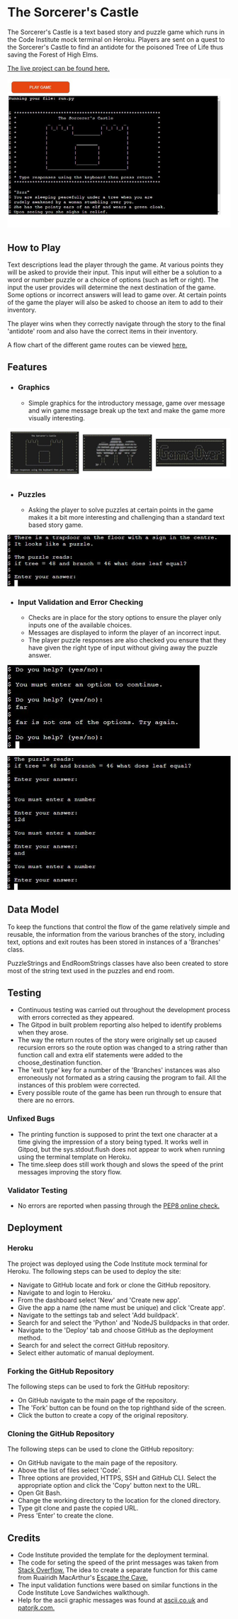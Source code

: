 # The Sorcerer's Castle

The Sorcerer's Castle is a text based story and puzzle game which runs in the Code Institute mock terminal on Heroku. Players are sent on a quest to the Sorcerer's Castle to find an antidote for the poisoned Tree of Life thus saving the Forest of High Elms.

[The live project can be found here.](https://sorcerers-castle.onrender.com)

![Game Introduction](assets/screenshots/sorcerers-castle-intro.jpg)

## How to Play

Text descriptions lead the player through the game. At various points they will be asked to provide their input. This input will either be a solution to a word or number puzzle or a choice of options (such as left or right). The input the user provides will determine the next destination of the game. Some options or incorrect answers will lead to game over. At certain points of the game the player will also be asked to choose an item to add to their inventory.

The player wins when they correctly navigate through the story to the final 'antidote' room and also have the correct items in their inventory.

A flow chart of the different game routes can be viewed [here.](assets/screenshots/sorcerers-castle-flow-chart.pdf)

## Features

* ### Graphics
    * Simple graphics for the introductory message, game over message and win game message break up the text and make the game more visually interesting.

![Game Graphics](assets/screenshots/sorcerers-castle-graphics.jpg)

* ### Puzzles
   * Asking the player to solve puzzles at certain points in the game makes it a bit more interesting and challenging than a standard text based story game.

![Example Puzzle](assets/screenshots/sorcerers-castle-puzzle3.jpg)

* ### Input Validation and Error Checking
    * Checks are in place for the story options to ensure the player only inputs one of the available choices.
    * Messages are displayed to inform the player of an incorrect input.
    * The player puzzle responses are also checked you ensure that they have given the right type of input without giving away the puzzle answer.

![Story Input Validation](assets/screenshots/sorcerers-castle-story-validation.jpg)

![Story Input Validation](assets/screenshots/sorcerers-castle-puzzle-validation.jpg)

## Data Model

To keep the functions that control the flow of the game relatively simple and reusable, the information from the various branches of the story, including text, options and exit routes has been stored in instances of a 'Branches' class.

PuzzleStrings and EndRoomStrings classes have also been created to store most of the string text used in the puzzles and end room.

## Testing

* Continuous testing was carried out throughout the development process with errors corrected as they appeared.
* The Gitpod in built problem reporting also helped to identify problems when they arose.
* The way the return routes of the story were originally set up caused recursion errors so the route option was changed to a string rather than function call and extra elif statements were added to the choose_destination function.
* The 'exit type' key for a number of the 'Branches' instances was also erroneously not formated as a string causing the program to fail. All the instances of this problem were corrected.
* Every possible route of the game has been run through to ensure that there are no errors.

### Unfixed Bugs
* The printing function is supposed to print the text one character at a time giving the impression of a story being typed. It works well in Gitpod, but the sys.stdout.flush does not appear to work when running using the terminal template on Heroku.
* The time.sleep does still work though and slows the speed of the print messages improving the story flow.

### Validator Testing
* No errors are reported when passing through the [PEP8 online check.](http://pep8online.com/)

## Deployment

### Heroku

The project was deployed using the Code Institute mock terminal for Heroku. The following steps can be used to deploy the site:
* Navigate to GitHub locate and fork or clone the GitHub repository.
* Navigate to and login to Heroku.
* From the dashboard select 'New' and 'Create new app'.
* Give the app a name (the name must be unique) and click 'Create app'.
* Navigate to the settings tab and select 'Add buildpack'.
* Search for and select the 'Python' and 'NodeJS buildpacks in that order.
* Navigate to the 'Deploy' tab and choose GitHub as the deployment method.
* Search for and select the correct GitHub repository.
* Select either automatic of manual deployment.

### Forking the GitHub Repository

The following steps can be used to fork the GitHub repository:
* On GitHub navigate to the main page of the repository.
* The 'Fork' button can be found on the top righthand side of the screen.
* Click the button to create a copy of the original repository.

### Cloning the GitHub Repository

The following steps can be used to clone the GitHub repository:
* On GitHub navigate to the main page of the repository.
* Above the list of files select 'Code'.
* Three options are provided, HTTPS, SSH and GitHub CLI. Select the appropriate option and click the 'Copy' button next to the URL.
* Open Git Bash.
* Change the working directory to the location for the cloned directory.
* Type git clone and paste the copied URL.
* Press 'Enter' to create the clone.

## Credits

* Code Institute provided the template for the deployment terminal.
* The code for seting the speed of the print messages was taken from [Stack Overflow.](https://stackoverflow.com/questions/4627033/printing-a-string-with-a-little-delay-between-the-chars) The idea to create a separate function for this came from Ruairidh MacArthur's [Escape the Cave.](https://github.com/roomacarthur/escape-the-cave)
* The input validation functions were based on similar functions in the Code Institute Love Sandwiches walkthough.
* Help for the ascii graphic messages was found at [ascii.co.uk](https://patorjk.com/software/taag/#p=display&f=Big&t=Game%20Over) and [patorjk.com.](https://ascii.co.uk/)
